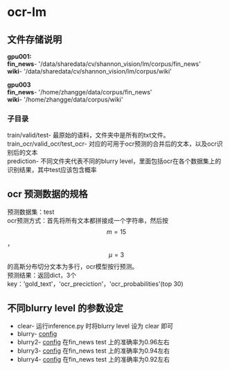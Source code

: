 # ocr-lm

## 文件存储说明

**gpu001:**  
**fin_news**- '/data/sharedata/cv/shannon_vision/lm/corpus/fin_news'  
**wiki**- '/data/sharedata/cv/shannon_vision/lm/corpus/wiki'  

**gpu003**  
**fin_news**- '/home/zhangge/data/corpus/fin_news'  
**wiki**- '/home/zhangge/data/corpus/wiki'  

### 子目录
train/valid/test- 最原始的语料，文件夹中是所有的txt文件。  
train_ocr/valid_ocr/test_ocr- 对应的可用于ocr预测的合并后的文本，以及ocr识别后的文本  
prediction- 不同文件夹代表不同的blurry level，里面包括ocr在各个数据集上的识别结果，其中test应该包含概率  

## ocr 预测数据的规格
预测数据集：test  
ocr预测方式：首先将所有文本都拼接成一个字符串，然后按 $$m=15$$ ， $$\mu=3$$ 的高斯分布切分文本为多行，ocr模型按行预测。  
预测结果：返回dict，3个key：'gold_text'，'ocr_preciction'，'ocr_probabilities'(top 30)  


## 不同blurry level 的参数设定
* clear- 运行inference.py 时将blurry level 设为 clear 即可  
* blurry- [config](./config/blurry.py)   
* blurry2- [config](./config/blurry2.py) 在fin_news test 上的准确率为0.96左右  
* blurry3- [config](./config/blurry3.py) 在fin_news test 上的准确率为0.94左右  
* blurry4- [config](./config/blurry4.py) 在fin_news test 上的准确率为0.92左右  
